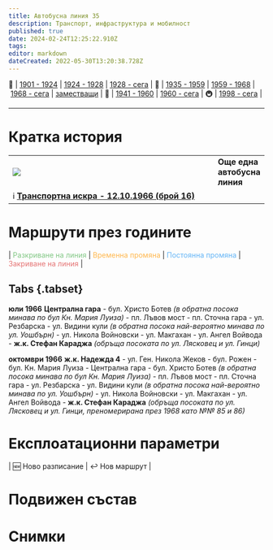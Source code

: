 ```yaml
---
title: Автобусна линия 35
description: Транспорт, инфраструктура и мобилност
published: true
date: 2024-02-24T12:25:22.910Z
tags: 
editor: markdown
dateCreated: 2022-05-30T13:20:38.728Z
---
```


🚋 | [1901 - 1924](/bg/public-transport/tram-routes-1901-1924) | [1924 - 1928](/bg/public-transport/tram-routes-1924-1928) | [1928 - сега](/bg/public-transport/tram-routes-1928-sega) | 🚌 | [1935 - 1959](/bg/public-transport/bus-routes-1935-1959) | [1959 - 1968](/bg/public-transport/bus-routes-1959-1968) | [1968 - сега](/bg/public-transport/bus-routes-1968-sega) | [заместващи](/bg/public-transport/bus-routes-replacement-services) | 🚎 | [1941 - 1960](/bg/public-transport/trolleybus-routes-1941-1960) | [1960 - сега](/bg/public-transport/trolleybus-routes-1960-sega) | 🚇 | [1998 - сега](/bg/public-transport/metro-routes) |

---

# Кратка история

<table style="width:100%">
  <tr>
    <td style="width:400px"><img src="http://46.10.181.183:1518/trinmo/literature/vestnik-transportna-iskra/1966/1966.10.12-br16-1.jpg"></td>
    <td><b>Още една автобусна линия</b><br> </td>
  </tr>
  <td colspan=2 >ℹ️ <a href="/bg/literature/transportna-iskra/1966"><b>Транспортна искра - 12.10.1966 (брой 16)</b></a></td></table></div>
  
  
  

# Маршрути през годините
| <span style="color:#81C784">Разкриване на линия</span> | <span style="color:#FFB74D">Временна промяна</span> | <span style="color:#64B5F6">Постоянна промяна</span> | <span style="color:#E57373">Закриване на линия</span> |

## Tabs {.tabset}

**юли 1966** **Централна гара** \- бул. Христо Ботев *(в обратна посока минава по бул Кн. Мария Луиза)* - пл. Лъвов мост - пл. Сточна гара - ул. Резбарска - ул. Видини кули *(в обратна посока най-вероятно минава по ул. Уошбърн)* \- ул. Никола Войновски - ул. Макгахан - ул. Ангел Войвода - **ж.к. Стефан Караджа** *(обръща посоката по ул. Лясковец и ул. Гинци)*

**октомври 1966** **ж.к. Надежда 4** \- ул. Ген. Никола Жеков - бул. Рожен - бул. Кн. Мария Луиза - Централна гара - бул. Христо Ботев *(в обратна посока минава по бул Кн. Мария Луиза)* - пл. Лъвов мост - пл. Сточна гара - ул. Резбарска - ул. Видини кули *(в обратна посока най-вероятно минава по ул. Уошбърн)* \- ул. Никола Войновски - ул. Макгахан - ул. Ангел Войвода - **ж.к. Стефан Караджа** *(обръща посоката по ул. Лясковец и ул. Гинци, преномерирана през 1968 като №№ 85 и 86)*


# Експлоатационни параметри
| :new: Ново разписание | :leftwards_arrow_with_hook: Нов маршрут |


# Подвижен състав

# Снимки